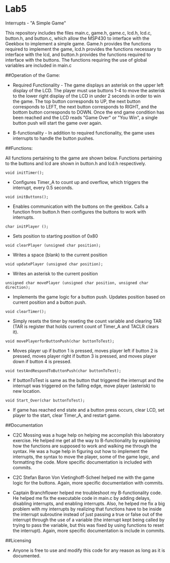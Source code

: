 Lab5
====

Interrupts - "A Simple Game"

This repository includes the files main.c, game.h, game.c, lcd.h, lcd.c, button.h, and button.c, which allow the MSP430 to interface with the Geekbox to implement a simple game. Game.h provides the functions required to implement the game, lcd.h provides the functions necessary to interface with the lcd, and button.h provides the functions required to interface with the buttons. The functions requiring the use of global variables are included in main.c

##Operation of the Game: 

 - Required Functionality - The game displays an asterisk on the upper left display of the LCD. The player must use buttons 1-4 to move the asterisk to the lower right display of the LCD in under 2 seconds in order to win the game. The top button corresponds to UP, the next button corresponds to LEFT, the next button corresponds to RIGHT, and the bottom button corresponds to DOWN. Once the end game condition has been reached and the LCD reads "Game Over" or "You Win", a single button push will start the game over again.

 - B-functionality - In addition to required functionality, the game uses interrupts to handle the button pushes.

##Functions: 

All functions pertaining to the game are shown below. Functions pertaining to the buttons and lcd are shown in button.h and lcd.h respectively.

```
void initTimer();
```
 - Configures Timer_A to count up and overflow, which triggers the interrupt, every 0.5 seconds.

```
void initButtons();
```
 - Enables communication with the buttons on the geekbox. Calls a function from button.h then configures the buttons to work with interrupts.

```
char initPlayer ();
```
 - Sets position to starting position of 0x80

```
void clearPlayer (unsigned char position);
```
 - Writes a space (blank) to the current position

```
void updatePlayer (unsigned char position);
```
 - Writes an asterisk to the current position

```
unsigned char movePlayer (unsigned char position, unsigned char direction);
```
 - Implements the game logic for a button push. Updates position based on current position and a button push.

```
void clearTimer();
```
 - Simply resets the timer by reseting the count variable and clearing TAR (TAR is register that holds current count of Timer_A and TACLR clears it).

```
void movePlayerforButtonPush(char buttonToTest);
```
 - Moves player up if button 1 is pressed, moves player left if button 2 is pressed, moves player right if button 3 is pressed, and moves player down if button 4 is pressed.

```
void testAndRespondToButtonPush(char buttonToTest);
```
 - If buttonToTest is same as the button that triggered the interrupt and the interrupt was triggered on the falling edge, move player (asterisk) to new location.

```
void Start_Over(char buttonToTest);
```
 - If game has reached end state and a button press occurs, clear LCD, set player to the start, clear Timer_A, and restart game.

##Documentation

 - C2C Mossing was a huge help on helping me accomplish this laboratory exercise. He helped me get all the way to B-functionality by explaining how the functions are supposed to work and walking me through the syntax. He was a huge help in figuring out how to implement the interrupts, the syntax to move the player, some of the game logic, and formatting the code. More specific documentation is included with commits. 

 - C2C Stefan Baron Von Vietinghoff-Scheel helped me with the game logic for the buttons. Again, more specific documentation with commits.

 - Captain Branchflower helped me troubleshoot my B-functionality code. He helped me fix the executable code in main.c by adding delays, disabling interrupts, and enabling interrupts. Also, he helped me fix a big problem with my interrupts by realizing that functions have to be inside the interrupt subroutine instead of just passing a true or false out of the interrupt through the use of a variable (the interrupt kept being called by trying to pass the variable, but this was fixed by using functions to reset the interrupt). Again, more specific documentation is include in commits. 

##Licensing

 - Anyone is free to use and modify this code for any reason as long as it is documented. 